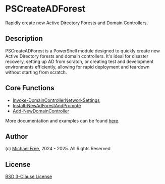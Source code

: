 # PSCreateADForest
Rapidly create new Active Directory Forests and Domain Controllers.

## Description
PSCreateADForest is a PowerShell module designed to quickly create new Active Directory forests and domain controllers. It's ideal for disaster recovery, setting up AD from scratch, or creating test and development environments efficiently, allowing for rapid deployment and teardown without starting from scratch.

## Core Functions
- [Invoke-DomainControllerNetworkSettings](https://github.com/Michael-Free/CreateAD-Forest/blob/main/Docs/Invoke-DomainControllerNetworkSettings.md)
- [Install-NewAdForestAndPromote](https://github.com/Michael-Free/CreateAD-Forest/blob/main/Docs/Install-NewAdForestAndPromote.md)
- [Add-NewDomainController](https://github.com/Michael-Free/CreateAD-Forest/blob/main/Docs/Add-NewDomainController.md)

More documentation and examples can be found [here](https://github.com/Michael-Free/CreateAD-Forest/blob/main/Docs/about_PSCreateADForest.md).

## Author
(c) [Michael Free](https://mastodon.social/@MichaelFree), 2024 - 2025. All Rights Reserved

## License
[BSD 3-Clause License](https://github.com/Michael-Free/PSCreateADForest/blob/main/LICENSE)
